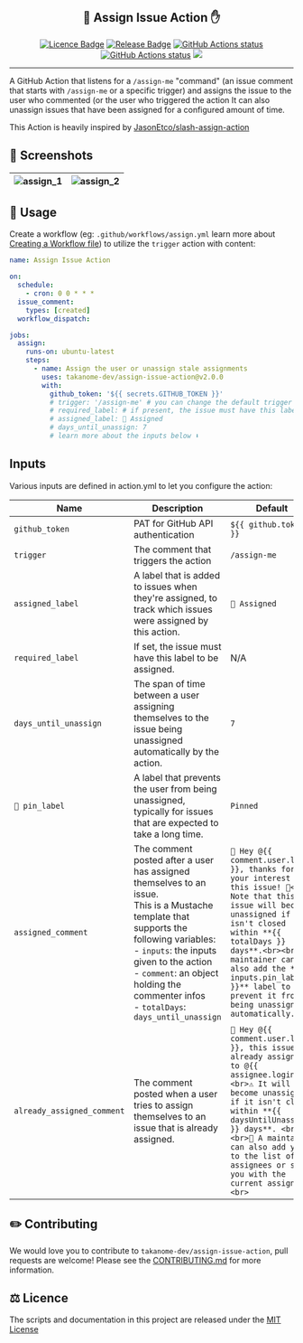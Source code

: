 <h2 align="center">💬 Assign Issue Action ✋</h2>

<p align="center"><a href="https://github.com/TAKANOME-DEV/assign-to-me-action"><img alt="Licence Badge" src="https://img.shields.io/github/license/TAKANOME-DEV/assign-to-me-action?color=%2330C151"></a> <a href="https://github.com/TAKANOME-DEV/assign-to-me-action"><img alt="Release Badge" src="https://img.shields.io/github/release/TAKANOME-DEV/assign-to-me-action?color=%2330C151"></a> <a href="https://github.com/TAKANOME-DEV/assign-to-me-action"><img alt="GitHub Actions status" src="https://github.com/TAKANOME-DEV/assign-to-me-action/actions/workflows/ci.yml/badge.svg"></a> <a href="https://github.com/TAKANOME-DEV/assign-to-me-action"><img alt="GitHub Actions status" src="https://github.com/TAKANOME-DEV/assign-to-me-action/actions/workflows/codeql-analysis.yml/badge.svg"></a> <a href="https://codecov.io/gh/TAKANOME-DEV/assign-to-me-action"><img src="https://codecov.io/gh/TAKANOME-DEV/assign-to-me-action/branch/master/graph/badge.svg?token=MX3SB0GFB3" /></a></p>

---

A GitHub Action that listens for a `/assign-me` "command" (an issue comment that starts with `/assign-me` or a specific trigger) and assigns the issue to the user who commented (or the user who triggered the action
It can also unassign issues that have been assigned for a configured amount of time.

This Action is heavily inspired by [JasonEtco/slash-assign-action](https://github.com/JasonEtco/slash-assign-action)

## 📸 Screenshots

| ![assign_1](https://user-images.githubusercontent.com/79809121/207156221-9ef2da18-018e-46be-846b-f80bd1b60402.png) | ![assign_2](https://user-images.githubusercontent.com/79809121/207156278-8c338712-9519-4987-83d0-22c6bd63b7f5.png) | 
| ------ | ------ |



## 🚀 Usage

Create a workflow (eg: `.github/workflows/assign.yml` learn more about [Creating a Workflow file](https://docs.github.com/en/actions/using-workflows#creating-a-workflow-file)) to utilize the `trigger` action with content:

```yaml
name: Assign Issue Action

on:
  schedule:
    - cron: 0 0 * * *
  issue_comment:
    types: [created]
  workflow_dispatch:

jobs:
  assign:
    runs-on: ubuntu-latest
    steps:
      - name: Assign the user or unassign stale assignments
        uses: takanome-dev/assign-issue-action@v2.0.0
        with:
          github_token: '${{ secrets.GITHUB_TOKEN }}'
          # trigger: '/assign-me' # you can change the default trigger to something else
          # required_label: # if present, the issue must have this label to be assigned
          # assigned_label: 📍 Assigned
          # days_until_unassign: 7
          # learn more about the inputs below ⬇
```

## Inputs

Various inputs are defined in action.yml to let you configure the action:

| Name                       | Description                                                                                                                                                                                                                                                                              | Default                                                                                                                                                                                                                                                                                                             |
| -------------------------- | ---------------------------------------------------------------------------------------------------------------------------------------------------------------------------------------------------------------------------------------------------------------------------------------- | ------------------------------------------------------------------------------------------------------------------------------------------------------------------------------------------------------------------------------------------------------------------------------------------------------------------- |
| `github_token`             | PAT for GitHub API authentication                                                                                                                                                                                                                                                        | `${{ github.token }}`                                                                                                                                                                                                                                                                                               |
| `trigger`                  | The comment that triggers the action                                                                                                                                                                                                                                                     | `/assign-me`                                                                                                                                                                                                                                                                                                        |
| `assigned_label`           | A label that is added to issues when they're assigned, to track which issues were assigned by this action.                                                                                                                                                                               | `📍 Assigned`                                                                                                                                                                                                                                                                                                       |
| `required_label`           | If set, the issue must have this label to be assigned.                                                                                                                                                                                                                                   | N/A                                                                                                                                                                                                                                                                                                                 |
| `days_until_unassign`      | The span of time between a user assigning themselves to the issue being unassigned automatically by the action.                                                                                                                                                                          | `7`                                                                                                                                                                                                                                                                                                                 |
| `📌 pin_label`             | A label that prevents the user from being unassigned, typically for issues that are expected to take a long time.                                                                                                                                                                        | `Pinned`                                                                                                                                                                                                                                                                                                            |
| `assigned_comment`         | The comment posted after a user has assigned themselves to an issue. <br>This is a Mustache template that supports the following variables: <br>- `inputs`: the inputs given to the action<br>- `comment`: an object holding the commenter infos<br>- `totalDays`: `days_until_unassign` | `👋 Hey @{{ comment.user.login }}, thanks for your interest in this issue! 🎉<br>⚠ Note that this issue will become unassigned if it isn't closed within **{{ totalDays }} days**.<br><br>🔧 A maintainer can also add the **{{ inputs.pin_label }}** label to prevent it from being unassigned automatically.<br>` |
| `already_assigned_comment` | The comment posted when a user tries to assign themselves to an issue that is already assigned.                                                                                                                                                                                          | `👋 Hey @{{ comment.user.login }}, this issue is already assigned to @{{ assignee.login }}.<br>⚠️ It will become unassigned if it isn't closed within **{{ daysUntilUnassign }} days**. <br><br>🔧 A maintainer can also add you to the list of assignees or swap you with the current assignee.<br>`               |

## ✏️ Contributing

We would love you to contribute to `takanome-dev/assign-issue-action`, pull requests are welcome!
Please see the [CONTRIBUTING.md](CONTRIBUTING.md) for more information.

## ⚖️ Licence

The scripts and documentation in this project are released under the [MIT License](LICENSE)
